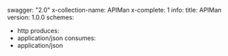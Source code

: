 swagger: "2.0"
x-collection-name: APIMan
x-complete: 1
info:
  title: APIMan
  version: 1.0.0
schemes:
- http
produces:
- application/json
consumes:
- application/json